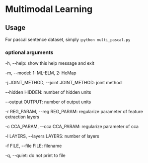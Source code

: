 # Multimodal Learning

## Usage
   For pascal sentence dataset, simply :`python multi_pascal.py`

### optional arguments
  -h, --help:            show this help message and exit
  
  -m, --model:           1: ML-ELM, 2: HeMap

  -j JOINT_METHOD, --joint JOINT_METHOD:
                        joint method
  
  --hidden HIDDEN:       number of hidden units
  
  --output OUTPUT:       number of output units

  -r REG_PARAM, --reg REG_PARAM:
                        regularize parameter of feature extraction layers
  
  -c CCA_PARAM, --cca CCA_PARAM:
                        regularize parameter of cca
  
  -l LAYERS, --layers LAYERS:
                        number of layers
  
  -f FILE, --file FILE:  filename
  
  -q, --quiet:           do not print to file
